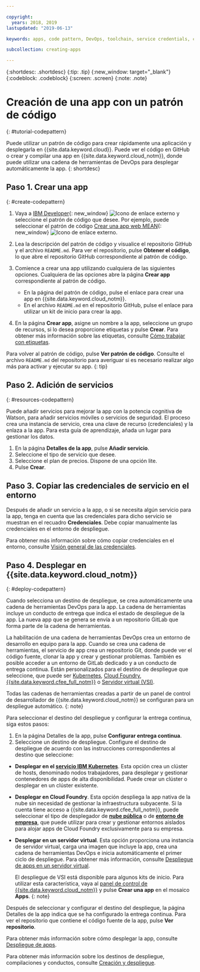 ```yaml
---

copyright:
  years: 2018, 2019
lastupdated: "2019-06-13"

keywords: apps, code pattern, DevOps, toolchain, service credentials, create app code pattern, app pattern

subcollection: creating-apps

---
```


{:shortdesc: .shortdesc}
{:tip: .tip}
{:new_window: target="_blank"}
{:codeblock: .codeblock}
{:screen: .screen}
{:note: .note}

# Creación de una app con un patrón de código
{: #tutorial-codepattern}

Puede utilizar un patrón de código para crear rápidamente una aplicación y desplegarla en {{site.data.keyword.cloud}}. Puede ver el código en GitHub o crear y compilar una app en {{site.data.keyword.cloud_notm}}, donde puede utilizar una cadena de herramientas de DevOps para desplegar automáticamente la app.
{: shortdesc}

## Paso 1. Crear una app
{: #create-codepattern}

1. Vaya a [IBM Developer](https://developer.ibm.com/patterns/){: new_window} ![Icono de enlace externo](../../icons/launch-glyph.svg "Icono de enlace externo") y seleccione el patrón de código que desee. Por ejemplo, puede seleccionar el patrón de código [Crear una app web MEAN](https://developer.ibm.com/patterns/build-a-mean-web-app/){: new_window} ![Icono de enlace externo](../../icons/launch-glyph.svg "Icono de enlace externo").

2. Lea la descripción del patrón de código y visualice el repositorio GitHub y el archivo `README.md`. Para ver el repositorio, pulse **Obtener el código**, lo que abre el repositorio GitHub correspondiente al patrón de código.

3. Comience a crear una app utilizando cualquiera de las siguientes opciones. Cualquiera de las opciones abre la página **Crear app** correspondiente al patrón de código.
    * En la página del patrón de código, pulse el enlace para crear una app en {{site.data.keyword.cloud_notm}}. 
    * En el archivo `README.md` en el repositorio GitHub, pulse el enlace para utilizar un kit de inicio para crear la app. 

4. En la página **Crear app**, asigne un nombre a la app, seleccione un grupo de recursos, si lo desea proporcione etiquetas y pulse **Crear**. Para obtener más información sobre las etiquetas, consulte [Cómo trabajar con etiquetas](/docs/resources?topic=resources-tag).

  Para volver al patrón de código, pulse **Ver patrón de código**. Consulte el archivo `README.md` del repositorio para averiguar si es necesario realizar algo más para activar y ejecutar su app.
  {: tip}

## Paso 2. Adición de servicios
{: #resources-codepattern}

Puede añadir servicios para mejorar la app con la potencia cognitiva de Watson, para añadir servicios móviles o servicios de seguridad. El proceso crea una instancia de servicio, crea una clave de recurso (credenciales) y la enlaza a la app. Para esta guía de aprendizaje, añada un lugar para gestionar los datos.

1. En la página **Detalles de la app**, pulse **Añadir servicio**.
2. Seleccione el tipo de servicio que desee. 
3. Seleccione el plan de precios. Dispone de una opción lite.
4. Pulse **Crear**.

## Paso 3. Copiar las credenciales de servicio en el entorno

Después de añadir un servicio a la app, o si se necesita algún servicio para la app, tenga en cuenta que las credenciales para dicho servicio se muestran en el recuadro **Credenciales**. Debe copiar manualmente las credenciales en el entorno de despliegue.

Para obtener más información sobre cómo copiar credenciales en el entorno, consulte [Visión general de las credenciales](/docs/apps?topic=creating-apps-credentials_overview#credentials_overview).

## Paso 4. Desplegar en {{site.data.keyword.cloud_notm}}
{: #deploy-codepattern}

Cuando selecciona un destino de despliegue, se crea automáticamente una cadena de herramientas DevOps para la app. La cadena de herramientas incluye un conducto de entrega que indica el estado de despliegue de la app. La nueva app que se genera se envía a un repositorio GitLab que forma parte de la cadena de herramientas.

La habilitación de una cadena de herramientas DevOps crea un entorno de desarrollo en equipo para la app. Cuando se crea una cadena de herramientas, el servicio de app crea un repositorio Git, donde puede ver el código fuente, clonar la app y crear y gestionar problemas. También es posible acceder a un entorno de GitLab dedicado y a un conducto de entrega continua. Están personalizados para el destino de despliegue que seleccione, que puede ser [Kubernetes](/docs/containers?topic=containers-getting-started), [Cloud Foundry](/docs/cloud-foundry-public?topic=cloud-foundry-public-about-cf), [{{site.data.keyword.cfee_full_notm}}](/docs/cloud-foundry?topic=cloud-foundry-about) o [Servidor virtual (VSI)](/docs/vsi?topic=virtual-servers-getting-started-tutorial).

Todas las cadenas de herramientas creadas a partir de un panel de control de desarrollador de {{site.data.keyword.cloud_notm}} se configuran para un despliegue automático.
{: note}

Para seleccionar el destino del despliegue y configurar la entrega continua, siga estos pasos:

1. En la página Detalles de la app, pulse **Configurar entrega continua**.
2. Seleccione un destino de despliegue. Configure el destino de despliegue de acuerdo con las instrucciones correspondientes al destino que seleccione:
  * **Desplegar en el [servicio IBM Kubernetes](/docs/containers?topic=containers-app)**. Esta opción crea un clúster de hosts, denominado nodos trabajadores, para desplegar y gestionar contenedores de apps de alta disponibilidad. Puede crear un clúster o desplegar en un clúster existente.
  * **Desplegar en Cloud Foundry**. Esta opción despliega la app nativa de la nube sin necesidad de gestionar la infraestructura subyacente. Si la cuenta tiene acceso a {{site.data.keyword.cfee_full_notm}}, puede seleccionar el tipo de desplegador de **[nube pública](/docs/cloud-foundry-public?topic=cloud-foundry-public-deployingapps)** o de **[entorno de empresa](/docs/cloud-foundry?topic=cloud-foundry-deploy_apps)**, que puede utilizar para crear y gestionar entornos aislados para alojar apps de Cloud Foundry exclusivamente para su empresa.
  * **Desplegar en un servidor virtual**. Esta opción proporciona una instancia de servidor virtual, carga una imagen que incluye la app, crea una cadena de herramientas DevOps e inicia automáticamente el primer ciclo de despliegue. Para obtener más información, consulte
[Despliegue de apps en un servidor virtual](/docs/vsi?topic=virtual-servers-deploying-to-a-virtual-server).

    El despliegue de VSI está disponible para algunos kits de inicio. Para utilizar esta característica, vaya al [panel de control de {{site.data.keyword.cloud_notm}}](https://{DomainName}) y pulse **Crear una app** en el mosaico **Apps**.
    {: note}

Después de seleccionar y configurar el destino del despliegue, la página Detalles de la app indica que se ha configurado la entrega continua. Para ver el repositorio que contiene el código fuente de la app, pulse **Ver repositorio**.

Para obtener más información sobre cómo desplegar la app, consulte
[Despliegue de apps](/docs/apps?topic=creating-apps-deploying-apps).

Para obtener más información sobre los destinos de despliegue, compilaciones y conductos, consulte [Creación y despliegue](/docs/services/ContinuousDelivery?topic=ContinuousDelivery-deliverypipeline_build_deploy).
